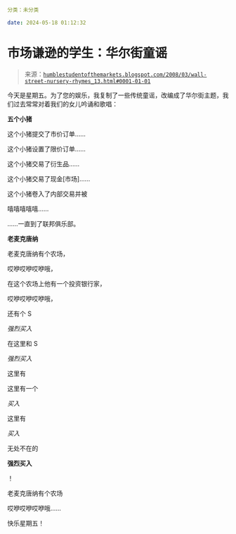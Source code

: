 ```yml

分类：未分类

date: 2024-05-18 01:12:32

```

# 市场谦逊的学生：华尔街童谣

> 来源：[`humblestudentofthemarkets.blogspot.com/2008/03/wall-street-nursery-rhymes_13.html#0001-01-01`](https://humblestudentofthemarkets.blogspot.com/2008/03/wall-street-nursery-rhymes_13.html#0001-01-01)

今天是星期五。为了您的娱乐，我复制了一些传统童谣，改编成了华尔街主题，我们过去常常对着我们的女儿吟诵和歌唱：

**五个小猪**

这个小猪提交了市价订单……

这个小猪设置了限价订单……

这个小猪交易了衍生品……

这个小猪交易了现金[市场]……

这个小猪卷入了内部交易并被

嘻嘻嘻嘻嘻……

……一直到了联邦俱乐部。

**老麦克唐纳**

老麦克唐纳有个农场，

哎咿哎咿哎咿哦，

在这个农场上他有一个投资银行家，

哎咿哎咿哎咿哦，

还有个 S

*强烈买入*

在这里和 S

*强烈买入*

这里有

这里有一个

*买入*

这里有

*买入*

无处不在的

**强烈买入**

！

老麦克唐纳有个农场

哎咿哎咿哎咿哦……

快乐星期五！

